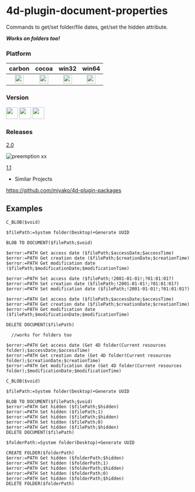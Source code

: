 4d-plugin-document-properties
=============================

Commands to get/set folder/file dates, get/set the hidden attribute.

***Works on folders too!***

### Platform

| carbon | cocoa | win32 | win64 |
|:------:|:-----:|:---------:|:---------:|
|<img src="https://cloud.githubusercontent.com/assets/1725068/22371562/1b091f0a-e4db-11e6-8458-8653954a7cce.png" width="24" height="24" />|<img src="https://cloud.githubusercontent.com/assets/1725068/22371562/1b091f0a-e4db-11e6-8458-8653954a7cce.png" width="24" height="24" />|<img src="https://cloud.githubusercontent.com/assets/1725068/22371562/1b091f0a-e4db-11e6-8458-8653954a7cce.png" width="24" height="24" />|<img src="https://cloud.githubusercontent.com/assets/1725068/22371562/1b091f0a-e4db-11e6-8458-8653954a7cce.png" width="24" height="24" />|

### Version

<img src="https://cloud.githubusercontent.com/assets/1725068/18940649/21945000-8645-11e6-86ed-4a0f800e5a73.png" width="32" height="32" /> <img src="https://cloud.githubusercontent.com/assets/1725068/18940648/2192ddba-8645-11e6-864d-6d5692d55717.png" width="32" height="32" /> <img src="https://user-images.githubusercontent.com/1725068/41266195-ddf767b2-6e30-11e8-9d6b-2adf6a9f57a5.png" width="32" height="32" />

### Releases

[2.0](https://github.com/miyako/4d-plugin-document-properties/releases/tag/2.0)

![preemption xx](https://user-images.githubusercontent.com/1725068/41327179-4e839948-6efd-11e8-982b-a670d511e04f.png)

[1.1](https://github.com/miyako/4d-plugin-document-properties/releases/tag/1.1)

* Similar Projects

https://github.com/miyako/4d-plugin-packages

## Examples

```
C_BLOB($void)

$filePath:=System folder(Desktop)+Generate UUID

BLOB TO DOCUMENT($filePath;$void)

$error:=PATH Get access date ($filePath;$accessDate;$accessTime)
$error:=PATH Get creation date ($filePath;$creationDate;$creationTime)
$error:=PATH Get modification date ($filePath;$modificationDate;$modificationTime)

$error:=PATH Set access date ($filePath;!2001-01-01!;?01:01:01?)
$error:=PATH Set creation date ($filePath;!2001-01-01!;?01:01:01?)
$error:=PATH Set modification date ($filePath;!2001-01-01!;?01:01:01?)

$error:=PATH Get access date ($filePath;$accessDate;$accessTime)
$error:=PATH Get creation date ($filePath;$creationDate;$creationTime)
$error:=PATH Get modification date ($filePath;$modificationDate;$modificationTime)

DELETE DOCUMENT($filePath)

  //works for folders too

$error:=PATH Get access date (Get 4D folder(Current resources folder);$accessDate;$accessTime)
$error:=PATH Get creation date (Get 4D folder(Current resources folder);$creationDate;$creationTime)
$error:=PATH Get modification date (Get 4D folder(Current resources folder);$modificationDate;$modificationTime)
```

```
C_BLOB($void)

$filePath:=System folder(Desktop)+Generate UUID

BLOB TO DOCUMENT($filePath;$void)
$error:=PATH Get hidden ($filePath;$hidden)
$error:=PATH Set hidden ($filePath;1)
$error:=PATH Get hidden ($filePath;$hidden)
$error:=PATH Set hidden ($filePath;0)
$error:=PATH Get hidden ($filePath;$hidden)
DELETE DOCUMENT($filePath)

$folderPath:=System folder(Desktop)+Generate UUID

CREATE FOLDER($folderPath)
$error:=PATH Get hidden ($folderPath;$hidden)
$error:=PATH Set hidden ($folderPath;1)
$error:=PATH Get hidden ($folderPath;$hidden)
$error:=PATH Set hidden ($folderPath;0)
$error:=PATH Get hidden ($folderPath;$hidden)
DELETE FOLDER($folderPath)
```
